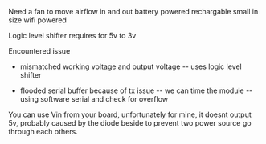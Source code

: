 Need a fan to move airflow in and out
battery powered
rechargable 
small in size
wifi powered



Logic level shifter requires 
for 5v to 3v

Encountered issue
- mismatched working voltage and output voltage
-- uses logic level shifter

- flooded serial buffer because of tx issue
-- we can time the module
-- using software serial and check for overflow


You can use Vin from your board, unfortunately for mine, it doesnt output 5v, probably caused by the diode beside to prevent two power source go through each others.

